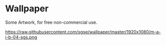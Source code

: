 # Wallpaper
Some Artwork, for free non-commercial use.


https://raw.githubusercontent.com/sgse/wallpaper/master/1920x1080/m-a-i-b-04-sgs.png
